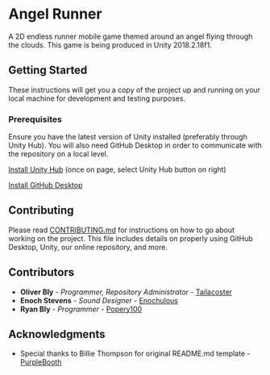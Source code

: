 # Angel Runner
A 2D endless runner mobile game themed around an angel flying through the clouds. This game is being produced in Unity 2018.2.18f1.

## Getting Started

These instructions will get you a copy of the project up and running on your local machine for development and testing purposes. 

### Prerequisites

Ensure you have the latest version of Unity installed (preferably through Unity Hub). You will also need GitHub Desktop in order to communicate with the repository on a local level.

   [Install Unity Hub](https://unity3d.com/get-unity/download) (once on page, select Unity Hub button on right)
   
   [Install GitHub Desktop](https://desktop.github.com/)

## Contributing

Please read [CONTRIBUTING.md](https://github.com/Tailacoster/angel-runner/blob/master/CONTRIBUTING.md) for instructions on how to go about working on the project. This file includes details on properly using GitHub Desktop, Unity, our online repository, and more.

## Contributors

* **Oliver Bly** - *Programmer, Repository Administrator* - [Tailacoster](https://github.com/Tailacoster)
* **Enoch Stevens** - *Sound Designer* - [Enochulous](https://github.com/Enochulous)
* **Ryan Bly** - *Programmer* - [Popery100](https://github.com/Popery100)

## Acknowledgments

* Special thanks to Billie Thompson for original README.md template - [PurpleBooth](https://github.com/PurpleBooth)

